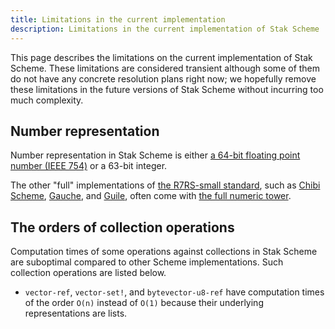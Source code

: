 ```yaml
---
title: Limitations in the current implementation
description: Limitations in the current implementation of Stak Scheme
---
```


This page describes the limitations on the current implementation of Stak Scheme. These limitations are considered transient although some of them do not have any concrete resolution plans right now; we hopefully remove these limitations in the future versions of Stak Scheme without incurring too much complexity.

## Number representation

Number representation in Stak Scheme is either [a 64-bit floating point number (IEEE 754)](https://en.wikipedia.org/wiki/IEEE_754) or a 63-bit integer.

The other "full" implementations of [the R7RS-small standard](https://small.r7rs.org/), such as [Chibi Scheme](https://github.com/ashinn/chibi-scheme), [Gauche](https://github.com/shirok/Gauche), and [Guile](https://www.gnu.org/software/guile/), often come with [the full numeric tower](https://en.wikipedia.org/wiki/Numerical_tower).

## The orders of collection operations

Computation times of some operations against collections in Stak Scheme are suboptimal compared to other Scheme implementations.
Such collection operations are listed below.

- `vector-ref`, `vector-set!`, and `bytevector-u8-ref` have computation times of the order `O(n)` instead of `O(1)` because their underlying representations are lists.
